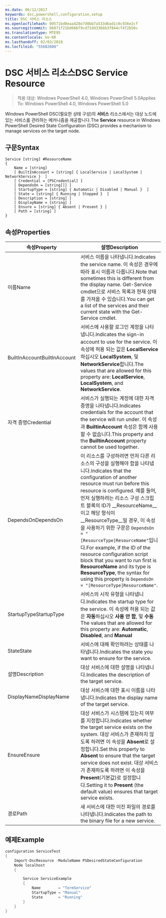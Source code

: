 ```yaml
---
ms.date: 06/12/2017
keywords: dsc,powershell,configuration,setup
title: DSC 서비스 리소스
ms.openlocfilehash: 09571bd0eaa428e7d0bb7a533d6ad1c0c936e2cf
ms.sourcegitcommit: b6871f21bd666f9cd71dd336bb3f844cf472b56c
ms.translationtype: MTE95
ms.contentlocale: ko-KR
ms.lasthandoff: 02/03/2019
ms.locfileid: "55682608"
---
```

# <a name="dsc-service-resource"></a><span data-ttu-id="35119-103">DSC 서비스 리소스</span><span class="sxs-lookup"><span data-stu-id="35119-103">DSC Service Resource</span></span>

> <span data-ttu-id="35119-104">적용 대상: Windows PowerShell 4.0, Windows PowerShell 5.0</span><span class="sxs-lookup"><span data-stu-id="35119-104">Applies To: Windows PowerShell 4.0, Windows PowerShell 5.0</span></span>


<span data-ttu-id="35119-105">Windows PowerShell DSC(필요한 상태 구성)의 **서비스** 리소스에서는 대상 노드에 있는 서비스를 관리하는 메커니즘을 제공합니다.</span><span class="sxs-lookup"><span data-stu-id="35119-105">The **Service** resource in Windows PowerShell Desired State Configuration (DSC) provides a mechanism to manage services on the target node.</span></span>

## <a name="syntax"></a><span data-ttu-id="35119-106">구문</span><span class="sxs-lookup"><span data-stu-id="35119-106">Syntax</span></span>

```
Service [string] #ResourceName
{
    Name = [string]
    [ BuiltInAccount = [string] { LocalService | LocalSystem | NetworkService }  ]
    [ Credential = [PSCredential] ]
    [ DependsOn = [string[]] ]
    [ StartupType = [string] { Automatic | Disabled | Manual }  ]
    [ State = [string] { Running | Stopped }  ]
    [ Description = [string] ]
    [ DisplayName = [string] ]
    [ Ensure = [string] { Absent | Present } ]
    [ Path = [string] ]
}
```

## <a name="properties"></a><span data-ttu-id="35119-107">속성</span><span class="sxs-lookup"><span data-stu-id="35119-107">Properties</span></span>

|  <span data-ttu-id="35119-108">속성</span><span class="sxs-lookup"><span data-stu-id="35119-108">Property</span></span>  |  <span data-ttu-id="35119-109">설명</span><span class="sxs-lookup"><span data-stu-id="35119-109">Description</span></span>   |
|---|---|
| <span data-ttu-id="35119-110">이름</span><span class="sxs-lookup"><span data-stu-id="35119-110">Name</span></span>| <span data-ttu-id="35119-111">서비스 이름을 나타냅니다.</span><span class="sxs-lookup"><span data-stu-id="35119-111">Indicates the service name.</span></span> <span data-ttu-id="35119-112">이 속성은 경우에 따라 표시 이름과 다릅니다.</span><span class="sxs-lookup"><span data-stu-id="35119-112">Note that sometimes this is different from the display name.</span></span> <span data-ttu-id="35119-113">Get-Service cmdlet으로 서비스 목록과 현재 상태를 가져올 수 있습니다.</span><span class="sxs-lookup"><span data-stu-id="35119-113">You can get a list of the services and their current state with the Get-Service cmdlet.</span></span>|
| <span data-ttu-id="35119-114">BuiltInAccount</span><span class="sxs-lookup"><span data-stu-id="35119-114">BuiltInAccount</span></span>| <span data-ttu-id="35119-115">서비스에 사용할 로그인 계정을 나타냅니다.</span><span class="sxs-lookup"><span data-stu-id="35119-115">Indicates the sign-in account to use for the service.</span></span> <span data-ttu-id="35119-116">이 속성에 허용 되는 값은 **LocalService**하십시오 **LocalSystem**, 및 **NetworkService**합니다.</span><span class="sxs-lookup"><span data-stu-id="35119-116">The values that are allowed for this property are: **LocalService**, **LocalSystem**, and **NetworkService**.</span></span>|
| <span data-ttu-id="35119-117">자격 증명</span><span class="sxs-lookup"><span data-stu-id="35119-117">Credential</span></span>| <span data-ttu-id="35119-118">서비스가 실행되는 계정에 대한 자격 증명을 나타냅니다.</span><span class="sxs-lookup"><span data-stu-id="35119-118">Indicates credentials for the account that the service will run under.</span></span> <span data-ttu-id="35119-119">이 속성과 __BuiltinAccount__ 속성은 함께 사용할 수 없습니다.</span><span class="sxs-lookup"><span data-stu-id="35119-119">This property and the __BuiltinAccount__ property cannot be used together.</span></span>|
| <span data-ttu-id="35119-120">DependsOn</span><span class="sxs-lookup"><span data-stu-id="35119-120">DependsOn</span></span>| <span data-ttu-id="35119-121">이 리소스를 구성하려면 먼저 다른 리소스의 구성을 실행해야 함을 나타냅니다.</span><span class="sxs-lookup"><span data-stu-id="35119-121">Indicates that the configuration of another resource must run before this resource is configured.</span></span> <span data-ttu-id="35119-122">예를 들어, 먼저 실행하려는 리소스 구성 스크립트 블록의 ID가 __ResourceName__이고 해당 형식이 __ResourceType__일 경우, 이 속성을 사용하기 위한 구문은 `DependsOn = "[ResourceType]ResourceName"`입니다.</span><span class="sxs-lookup"><span data-stu-id="35119-122">For example, if the ID of the resource configuration script block that you want to run first is __ResourceName__ and its type is __ResourceType__, the syntax for using this property is `DependsOn = "[ResourceType]ResourceName"`.</span></span>|
| <span data-ttu-id="35119-123">StartupType</span><span class="sxs-lookup"><span data-stu-id="35119-123">StartupType</span></span>| <span data-ttu-id="35119-124">서비스의 시작 유형을 나타냅니다.</span><span class="sxs-lookup"><span data-stu-id="35119-124">Indicates the startup type for the service.</span></span> <span data-ttu-id="35119-125">이 속성에 허용 되는 값은 **자동**하십시오 **사용 안 함**, 및 **수동**</span><span class="sxs-lookup"><span data-stu-id="35119-125">The values that are allowed for this property are: **Automatic**, **Disabled**, and **Manual**</span></span>|
| <span data-ttu-id="35119-126">State</span><span class="sxs-lookup"><span data-stu-id="35119-126">State</span></span>| <span data-ttu-id="35119-127">서비스에 대해 확인하려는 상태를 나타냅니다.</span><span class="sxs-lookup"><span data-stu-id="35119-127">Indicates the state you want to ensure for the service.</span></span>|
| <span data-ttu-id="35119-128">설명</span><span class="sxs-lookup"><span data-stu-id="35119-128">Description</span></span> | <span data-ttu-id="35119-129">대상 서비스에 대한 설명을 나타냅니다.</span><span class="sxs-lookup"><span data-stu-id="35119-129">Indicates the description of the target service.</span></span>|
| <span data-ttu-id="35119-130">DisplayName</span><span class="sxs-lookup"><span data-stu-id="35119-130">DisplayName</span></span> | <span data-ttu-id="35119-131">대상 서비스에 대한 표시 이름을 나타냅니다.</span><span class="sxs-lookup"><span data-stu-id="35119-131">Indicates the display name of the target service.</span></span>|
| <span data-ttu-id="35119-132">Ensure</span><span class="sxs-lookup"><span data-stu-id="35119-132">Ensure</span></span> | <span data-ttu-id="35119-133">대상 서비스가 시스템에 있는지 여부를 지정합니다.</span><span class="sxs-lookup"><span data-stu-id="35119-133">Indicates whether the target service exists on the system.</span></span> <span data-ttu-id="35119-134">대상 서비스가 존재하지 않도록 하려면 이 속성을 **Absent**로 설정합니다.</span><span class="sxs-lookup"><span data-stu-id="35119-134">Set this property to **Absent** to ensure that the target service does not exist.</span></span> <span data-ttu-id="35119-135">대상 서비스가 존재하도록 하려면 이 속성을 **Present**(기본값)로 설정합니다.</span><span class="sxs-lookup"><span data-stu-id="35119-135">Setting it to **Present** (the default value) ensures that target service exists.</span></span>|
| <span data-ttu-id="35119-136">경로</span><span class="sxs-lookup"><span data-stu-id="35119-136">Path</span></span> | <span data-ttu-id="35119-137">새 서비스에 대한 이진 파일의 경로를 나타냅니다.</span><span class="sxs-lookup"><span data-stu-id="35119-137">Indicates the path to the binary file for a new service.</span></span>|

## <a name="example"></a><span data-ttu-id="35119-138">예제</span><span class="sxs-lookup"><span data-stu-id="35119-138">Example</span></span>

```powershell
configuration ServiceTest
{
    Import-DscResource -ModuleName PSDesiredStateConfiguration
    Node localhost
    {

        Service ServiceExample
        {
            Name        = "TermService"
            StartupType = "Manual"
            State       = "Running"
        }
    }
}
```